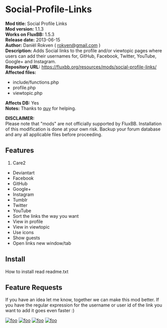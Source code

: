 # Social-Profile-Links

**Mod title:**  Social Profile Links  
**Mod version:**      1.1.3  
**Works on FluxBB:**  1.5.3  
**Release date:**     2013-06-15  
**Author:**           Daniël Rokven ( rokven@gmail.com )  
**Description:**  Adds Social links to the profile and/or viewtopic pages where users can add their usernames for, GitHub, Facebook, Twitter, YouTube, Google+ and Instagram.  
**Repository URL:**  https://fluxbb.org/resources/mods/social-profile-links/  
**Affected files:**  

*   include/functions.php  
*   profile.php  
*   viewtopic.php  

**Affects DB:**  Yes  
**Notes:** Thanks to [quy]([https://fluxbb.org/forums/profile.php?id=22) for helping.  

**DISCLAIMER:**  
Please note that "mods" are not officially supported by
FluxBB. Installation of this modification is done at 
your own risk. Backup your forum database and any
all applicable files before proceeding.

## Features
1. Care2
* Deviantart
* Facebook
* GitHub
* Google+
* Instagram
* Tumblr
* Twitter
* YouTube
* Sort the links the way you want
* View in profile
* View in viewtopic
* Use icons
* Show guests
* Open links new window/tab

## Install ##
How to install read readme.txt  

## Feature Requests
If you have an idea let me know, together we can make this mod better.
If you have the regular expression for the username or user id of the link you want to add it goes
even faster :)

[![foo](http://s20.postimg.org/o918ql27d/kierownik_s_profile_Fluxbb_Social_Profile_Li.png)](http://postimg.org/image/o918ql27d/)
[![foo](http://s20.postimg.org/5hzbgf7mx/Social_Profile_Links_Administration_Fluxbb.png)](http://postimg.org/image/5hzbgf7mx/)
[![foo](http://s20.postimg.org/5ffftl3zd/Social_Profile_Links_Profile_Fluxbb_Social.png)](http://postimg.org/image/5ffftl3zd/)
[![foo](http://s20.postimg.org/3z3xbg12h/Test_topic_Page_1_Test_forum_Fluxbb_Soci.png)](http://postimg.org/image/3z3xbg12h/)